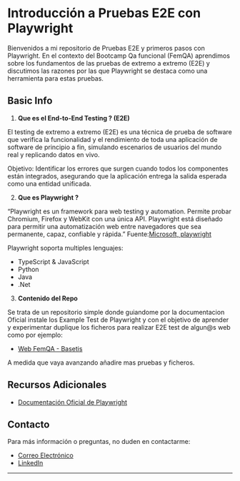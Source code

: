 # Introducción a Pruebas E2E con Playwright

Bienvenidos a mi repositorio de Pruebas E2E y primeros pasos con Playwright. 
En el contexto del Bootcamp Qa funcional (FemQA) aprendimos sobre los fundamentos de las pruebas de extremo a extremo (E2E) 
y discutimos las razones por las que Playwright se destaca como una herramienta para estas pruebas.


## Basic Info 

1. **Que es el End-to-End Testing ? (E2E)**

El testing de extremo a extremo (E2E) es una técnica de prueba de software que verifica la funcionalidad y el rendimiento de toda una aplicación de software de principio a fin, simulando escenarios de usuarios del mundo real y replicando datos en vivo.

Objetivo: Identificar los errores que surgen cuando todos los componentes están integrados, asegurando que la aplicación entrega la salida esperada como una entidad unificada.


2. **Que es Playwright ?**

“Playwright es un framework para web testing y automation. Permite probar Chromium, Firefox y WebKit con una única API. Playwright está diseñado para permitir una automatización web entre navegadores que sea permanente, capaz, confiable y rápida.”
Fuente:<a href="https://github.com/microsoft/playwright" target="_blank">Microsoft, playwright</a>

Playwright soporta multiples lenguajes:
<ul>
<li>TypeScript & JavaScript</li>
<li>Python</li>
<li>Java</li>
<li>.Net</li>
</ul>

3. **Contenido del Repo**

Se trata de un repositorio simple donde guiandome por la documentacion Oficial instale los Example Test de Playwright y con el objetivo de aprender y experimentar duplique los ficheros para realizar E2E test de algun@s web como por ejemplo:

<ul>
<li><a href="https://femqa.basetis.com/es" target="_blank">Web FemQA - Basetis</a></li>
</ul>

A medida que vaya avanzando añadire mas pruebas y ficheros.

## Recursos Adicionales

- [Documentación Oficial de Playwright](https://playwright.dev/)


## Contacto

Para más información o preguntas, no duden en contactarme:

- [Correo Electrónico](mailto:sylviall81@gmail.com)
- [LinkedIn](https://www.linkedin.com/in/sllorentedev/)

---

